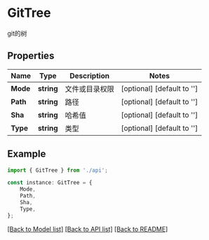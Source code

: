 # GitTree

git的树

## Properties

Name | Type | Description | Notes
------------ | ------------- | ------------- | -------------
**Mode** | **string** | 文件或目录权限 | [optional] [default to '']
**Path** | **string** | 路径 | [optional] [default to '']
**Sha** | **string** | 哈希值 | [optional] [default to '']
**Type** | **string** | 类型 | [optional] [default to '']

## Example

```typescript
import { GitTree } from './api';

const instance: GitTree = {
    Mode,
    Path,
    Sha,
    Type,
};
```

[[Back to Model list]](../README.md#documentation-for-models) [[Back to API list]](../README.md#documentation-for-api-endpoints) [[Back to README]](../README.md)
